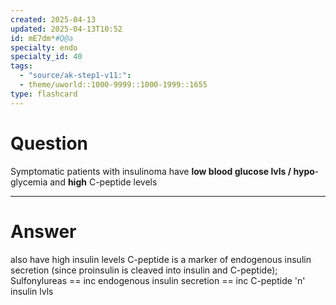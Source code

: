 ```yaml
---
created: 2025-04-13
updated: 2025-04-13T10:52
id: mE7dm*#Q@a
specialty: endo
specialty_id: 40
tags:
  - "source/ak-step1-v11:": 
  - theme/uworld::1000-9999::1000-1999::1655
type: flashcard
---
```


# Question
Symptomatic patients with insulinoma have **low blood glucose lvls / hypo**-glycemia and **high** C-peptide levels

---

# Answer
also have high insulin levels  C-peptide is a marker of endogenous insulin secretion (since proinsulin is cleaved into insulin and C-peptide);  Sulfonylureas == inc endogenous insulin secretion == inc C-peptide 'n' insulin lvls